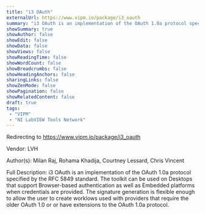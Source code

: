 ```yaml
---
title: "i3 OAuth"
externalUrl: https://www.vipm.io/package/i3_oauth
summary: "i3 OAuth is an implementation of the OAuth 1.0a protocol specified by the RFC 5849 standard."
showSummary: true
showAuthor: false
showEdit: false
showData: false
showViews: false
showReadingTime: false
showWordCount: false
showBreadcrumbs: false
showHeadingAnchors: false
sharingLinks: false
showZenMode: false
showPagination: false
showRelatedContent: false
draft: true
tags:
 - "VIPM"
 - "NI LabVIEW Tools Network"
---
```


Redirecting to https://www.vipm.io/package/i3_oauth

Vendor: LVH

Author(s): Milan Raj, Rohama Khadija, Courtney Lessard, Chris Vincent
 
Full Description:
i3 OAuth is an implementation of the OAuth 1.0a protocol specified by the RFC 5849 standard. The toolkit can be used on Desktops that support Browser-based authentication as well as Embedded platforms when credentials are provided. The signature generation is flexible enough to allow the user to create worklows used with providers that require the older OAuth 1.0 or or have extensions to the OAuth 1.0a protocol.